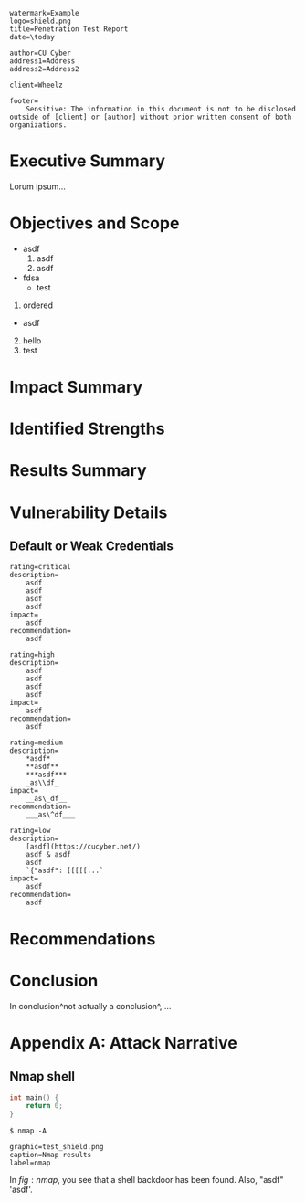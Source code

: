 ```title
watermark=Example
logo=shield.png
title=Penetration Test Report
date=\today

author=CU Cyber
address1=Address
address2=Address2

client=Wheelz

footer=
	Sensitive: The information in this document is not to be disclosed outside of [client] or [author] without prior written consent of both organizations.
```

# Executive Summary

Lorum ipsum...

# Objectives and Scope

* asdf
  1. asdf
  2. asdf
* fdsa
  - test

1. ordered
  * asdf
2. hello
2. test

# Impact Summary

# Identified Strengths

# Results Summary

# Vulnerability Details

## Default or Weak Credentials

```vuln
rating=critical
description=
	asdf
	asdf
	asdf
	asdf
impact=
	asdf
recommendation=
	asdf
```

```vuln
rating=high
description=
	asdf
	asdf
	asdf
	asdf
impact=
	asdf
recommendation=
	asdf
```

```vuln
rating=medium
description=
	*asdf*
	**asdf**
	***asdf***
	_as\\df_
impact=
	__as\_df__
recommendation=
	___as\^df___
```

```vuln
rating=low
description=
	[asdf](https://cucyber.net/)
	asdf & asdf
	asdf
	`{"asdf": [[[[[...`
impact=
	asdf
recommendation=
	asdf
```

# Recommendations

# Conclusion

In conclusion^not actually a conclusion^, ...


# Appendix A: Attack Narrative

## Nmap shell

```c
int main() {
	return 0;
}
```

```
$ nmap -A 
```

```figure
graphic=test_shield.png
caption=Nmap results
label=nmap
```

In $fig:nmap$, you see that a shell backdoor has been found. Also, "asdf" 'asdf'.
